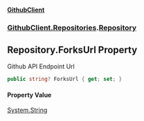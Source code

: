 #### [GithubClient](index.md 'index')
### [GithubClient.Repositories](GithubClient.Repositories.md 'GithubClient.Repositories').[Repository](GithubClient.Repositories.Repository.md 'GithubClient.Repositories.Repository')

## Repository.ForksUrl Property

Github API Endpoint Url

```csharp
public string? ForksUrl { get; set; }
```

#### Property Value
[System.String](https://docs.microsoft.com/en-us/dotnet/api/System.String 'System.String')